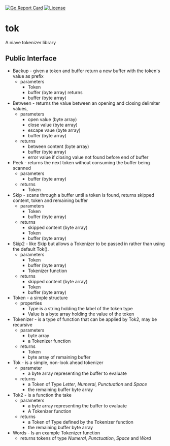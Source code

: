 [![Go Report Card](http://goreportcard.com/badge/caltechlibrary/tok)](http://goreportcard.com/report/caltechlibrary/tok)
[![License](https://img.shields.io/badge/License-BSD%203--Clause-blue.svg)](https://opensource.org/licenses/BSD-3-Clause)


# tok

A niave tokenizer library

## Public Interface

+ Backup - given a token and buffer return a new buffer with the token's value as prefix
    + parameters
        + Token
        + buffer (byte array)
    returns
        + buffer (byte array)
+ Between - returns the value between an opening and closing delimiter values, 
    + parameters
        + open value (byte array)
        + close value (byte array)
        + escape vaue (byte array)
        + buffer (byte array)
    + returns
        + between content (byte array)
        + buffer (byte array)
        + error value if closing value not found before end of buffer
+ Peek - returns the next token without consuming the buffer being scanned
    + parameters
        + buffer (byte array)
    + returns
        + Token
+ Skip - scans through a buffer until a token is found, returns skipped content, token and remaining buffer
    + parameters
        + Token
        + buffer (byte array)
    + returns
        + skipped content (byte array)
        + Token
        + buffer (byte array)
+ Skip2 - like Skip but allows a Tokenizer to be passed in rather than using the default Tok().
    + parameters
        + Token
        + buffer (byte array)
        + Tokenizer function
    + returns
        + skipped content (byte array)
        + Token
        + buffer (byte array)
+ Token - a simple structure 
    + properties
        + Type is a string holding the label of the token type
        + Value is a byte array holding the value of the token
+ Tokenizer - is a type of function that can be applied by Tok2, may be recursive
    + parameters
        + byte array
        + a Tokenizer function
    + returns
        + Token
        + byte array of remaining buffer
+ Tok - is a simple, non-look ahead tokenizer
    + parameter
        + a byte array representing the buffer to evaluate
    + returns
        + a Token of Type *Letter*, *Numeral*, *Punctuation* and *Space*
        + the remaining buffer byte array
+ Tok2 - is a function the take
    + parameters
        + a byte array representing the buffer to evaluate
        + A Tokenizer function
    + returns
        + a Token of Type defined by the Tokenizer function
        + the remaining buffer byte array
+ Words - Is an example Tokenizer function
    + returns tokens of type *Numeral*, *Punctuation*, *Space* and *Word*

